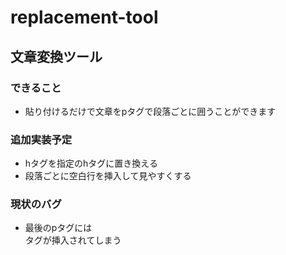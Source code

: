 # replacement-tool

## 文章変換ツール

### できること

- 貼り付けるだけで文章をpタグで段落ごとに囲うことができます

### 追加実装予定

- hタグを指定のhタグに置き換える
- 段落ごとに空白行を挿入して見やすくする

### 現状のバグ

- 最後のpタグには<br>タグが挿入されてしまう
